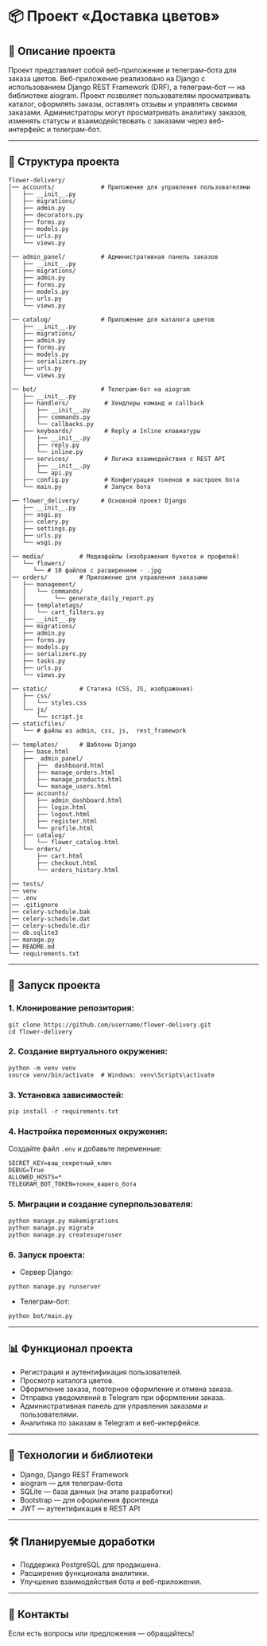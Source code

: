 # 📦 Проект «Доставка цветов»

## 📄 Описание проекта
Проект представляет собой веб-приложение и телеграм-бота для заказа цветов. Веб-приложение реализовано на Django с использованием Django REST Framework (DRF), а телеграм-бот — на библиотеке aiogram. Проект позволяет пользователям просматривать каталог, оформлять заказы, оставлять отзывы и управлять своими заказами. Администраторы могут просматривать аналитику заказов, изменять статусы и взаимодействовать с заказами через веб-интерфейс и телеграм-бот.

---

## 📁 Структура проекта
```
flower-delivery/
│── accounts/             # Приложение для управления пользователями
│   ├── __init__.py 
│   ├── migrations/
│   ├── admin.py
│   ├── decorators.py
│   ├── forms.py
│   ├── models.py
│   ├── urls.py
│   └── views.py
│
│── admin_panel/          # Административная панель заказов
│   ├── __init__.py 
│   ├── migrations/
│   ├── admin.py
│   ├── forms.py
│   ├── models.py    
│   ├── urls.py
│   └── views.py
│
│── catalog/              # Приложение для каталога цветов
│   ├── __init__.py 
│   ├── migrations/
│   ├── admin.py
│   ├── forms.py
│   ├── models.py
│   ├── serializers.py
│   ├── urls.py
│   └── views.py
│
│── bot/                  # Телеграм-бот на aiogram
│   ├── __init__.py 
│   ├── handlers/          # Хендлеры команд и callback
│   │   ├── __init__.py
│   │   ├── commands.py
│   │   └── callbacks.py
│   ├── keyboards/         # Reply и Inline клавиатуры
│   │   ├── __init__.py
│   │   ├── reply.py
│   │   └── inline.py
│   ├── services/          # Логика взаимодействия с REST API
│   │   ├── __init__.py
│   │   └── api.py
│   ├── config.py          # Конфигурация токенов и настроек бота
│   └── main.py            # Запуск бота
│
│── flower_delivery/      # Основной проект Django
│   ├── __init__.py  
│   ├── asgi.py
│   ├── celery.py
│   ├── settings.py
│   ├── urls.py
│   └── wsgi.py
│
│── media/          # Медиафайлы (изображения букетов и профилей)
│   └── flowers/  
│      └── # 10 файлов с расширением - .jpg
│── orders/         # Приложение для управления заказами
│   ├── management/  
│   │   └── commands/
│   │        └── generate_daily_report.py
│   ├── templatetags/  
│   │   └── cart_filters.py
│   ├── __init__.py 
│   ├── migrations/
│   ├── admin.py
│   ├── forms.py
│   ├── models.py
│   ├── serializers.py
│   ├── tasks.py
│   ├── urls.py
│   └── views.py
│
│── static/         # Статика (CSS, JS, изображения)
│   ├── css/
│   │   └── styles.css
│   └── js/
│       └── script.js
│── staticfiles/ 
│   └── # файлы из admin, css, js,  rest_framework
│   
│── templates/      # Шаблоны Django
│   ├── base.html
│   ├──  admin_panel/
│   │   ├──  dashboard.html
│   │   ├── manage_orders.html
│   │   ├── manage_products.html
│   │   └── manage_users.html
│   ├── accounts/
│   │   ├── admin_dashboard.html
│   │   ├── login.html
│   │   ├── logout.html
│   │   ├── register.html
│   │   └── profile.html
│   ├── catalog/
│   │   └── flower_catalog.html
│   └── orders/
│       ├── cart.html
│       ├── checkout.html
│       └── orders_history.html
│   
│── tests/
│── venv
│── .env
│── .gitignore
│── celery-schedule.bak
│── celery-schedule.dat
│── celery-schedule.dir
│── db.sqlite3
│── manage.py
│── README.md
└── requirements.txt
```

---

## 🚀 Запуск проекта
### 1. Клонирование репозитория:
```
git clone https://github.com/username/flower-delivery.git
cd flower-delivery
```

### 2. Создание виртуального окружения:
```
python -m venv venv
source venv/bin/activate  # Windows: venv\Scripts\activate
```

### 3. Установка зависимостей:
```
pip install -r requirements.txt
```

### 4. Настройка переменных окружения:
Создайте файл `.env` и добавьте переменные:
```
SECRET_KEY=ваш_секретный_ключ
DEBUG=True
ALLOWED_HOSTS=*
TELEGRAM_BOT_TOKEN=токен_вашего_бота
```

### 5. Миграции и создание суперпользователя:
```
python manage.py makemigrations
python manage.py migrate
python manage.py createsuperuser
```

### 6. Запуск проекта:
- Сервер Django:
```
python manage.py runserver
```
- Телеграм-бот:
```
python bot/main.py
```

---

## 📊 Функционал проекта
- Регистрация и аутентификация пользователей.
- Просмотр каталога цветов.
- Оформление заказа, повторное оформление и отмена заказа.
- Отправка уведомлений в Telegram при оформлении заказа.
- Административная панель для управления заказами и пользователями.
- Аналитика по заказам в Telegram и веб-интерфейсе.

---

## 🔧 Технологии и библиотеки
- Django, Django REST Framework
- aiogram — для телеграм-бота
- SQLite — база данных (на этапе разработки)
- Bootstrap — для оформления фронтенда
- JWT — аутентификация в REST API

---

## 🛠️ Планируемые доработки
- Поддержка PostgreSQL для продакшена.
- Расширение функционала аналитики.
- Улучшение взаимодействия бота и веб-приложения.

---

## 📩 Контакты
Если есть вопросы или предложения — обращайтесь!


